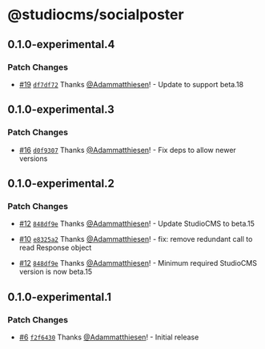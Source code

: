 # @studiocms/socialposter

## 0.1.0-experimental.4

### Patch Changes

- [#19](https://github.com/withstudiocms/experiments/pull/19) [`df7df72`](https://github.com/withstudiocms/experiments/commit/df7df72e1c0b87f9b9197753207a3925b873b551) Thanks [@Adammatthiesen](https://github.com/Adammatthiesen)! - Update to support beta.18

## 0.1.0-experimental.3

### Patch Changes

- [#16](https://github.com/withstudiocms/experiments/pull/16) [`d0f9307`](https://github.com/withstudiocms/experiments/commit/d0f9307f8b2998c64fe66c9e381e39bcde641bae) Thanks [@Adammatthiesen](https://github.com/Adammatthiesen)! - Fix deps to allow newer versions

## 0.1.0-experimental.2

### Patch Changes

- [#12](https://github.com/withstudiocms/experiments/pull/12) [`848df9e`](https://github.com/withstudiocms/experiments/commit/848df9e4d108de0a5bb3bec4d465512184e39cf0) Thanks [@Adammatthiesen](https://github.com/Adammatthiesen)! - Update StudioCMS to beta.15

- [#10](https://github.com/withstudiocms/experiments/pull/10) [`e8325a2`](https://github.com/withstudiocms/experiments/commit/e8325a2b9d9cc15614a90a6b88e6fe74a9a263ef) Thanks [@Adammatthiesen](https://github.com/Adammatthiesen)! - fix: remove redundant call to read Response object

- [#12](https://github.com/withstudiocms/experiments/pull/12) [`848df9e`](https://github.com/withstudiocms/experiments/commit/848df9e4d108de0a5bb3bec4d465512184e39cf0) Thanks [@Adammatthiesen](https://github.com/Adammatthiesen)! - Minimum required StudioCMS version is now beta.15

## 0.1.0-experimental.1

### Patch Changes

- [#6](https://github.com/withstudiocms/experiments/pull/6) [`f2f6430`](https://github.com/withstudiocms/experiments/commit/f2f6430f8dd8f5bf1948c597ec2dc7a56e9b3980) Thanks [@Adammatthiesen](https://github.com/Adammatthiesen)! - Initial release
